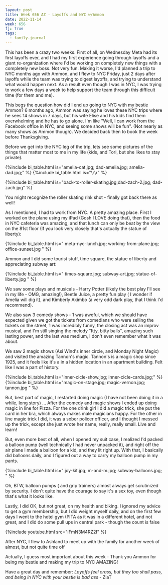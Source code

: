 ```yaml
---
layout: post
title: Week 656 AZ - Layoffs and NYC w/Ammon
date: 2022-11-14
week: 656
fj: True
tags:
  - family-journal
---
```

This has been a crazy two weeks. First of all, on Wednesday Meta had its first layoffs ever, and I had my first experience going through layoffs and a giant re-organization where I'd be working on completely new things with a completely new boss. Not very fun.  Making it worse, I'd planned a trip to NYC months ago with Ammon, and I flew to NYC Friday, just 2 days after layoffs while the team was trying to digest layoffs, and trying to understand what would happen next. As a result even though I was in NYC, I was trying to work a few days a week to help support the team through this difficult time (for them and me).

This begs the question how did I end up going to NYC with my bestie Ammon? 6 months ago, Ammon was saying he loves these NYC trips where he sees 14 shows in 7 days, but his wife Elise and his kids find them overwhelming and he has to go alone. I'm like "Well, I can work from the Facebook office in NYC, and seeing some shows will be fun".  (Not nearly as many shows as Ammon though). We decided back then to book the week before Thanksgiving.

Before we get into the NYC leg of the trip, lets see some pictures of the things that matter most to me in my life (kids, and Tori, but she likes to stay private).

{%include bi_table.html is="amelia-cat.jpg; dad-amelia.jpg; amelia-dad.jpg;" %}
{%include bi_table.html is="\r\r" %}

{%include bi_table.html is="back-to-roller-skating.jpg;dad-zach-2.jpg; dad-zach.jpg" %}

You might recognize the roller skating rink shot - finally got back there as well!

As I mentioned, I had to work from NYC. A pretty amazing place. First I worked on the plane using my iPad (Gosh I LOVE doing that), then the food in NYC cafeteria was amazing, and that lunch can only be beat by the view on the 81st floor (If you look very closely that's actually the statue of liberty):

{%include bi_table.html is=" meta-nyc-lunch.jpg; working-from-plane.jpg; office-sunset.jpg " %}

Ammon and I did some tourist stuff,  time square, the statue of liberty and appreciating subway art:

{%include bi_table.html is=" times-square.jpg; subway-art.jpg; statue-of-liberty.jpg " %}

We saw some plays and musicals - Harry Potter (likely the best play I'll see in my life - OMG, amazing!), Beetle Juice, a pretty fun play ( I wonder if Amelia will dig it), and Kimberly Akimbo (a very odd dark play, that I think I'd recommend).

We also saw 3 comedy shows - 1 was aweful, which we should have expected given we got the tickets from comedians who were selling the tickets on the street, 1 was incredibly funny, the closing act was an improv musical, and I'm still singing the melody "Itty, bitty balls", amazing such lasting power, and the last was medium, I don't even remember what it was about.

We saw 2 magic shows (Asi Wind's inner circle, and Monday Night Magic) and visited the amazing Tannon's magic. Tannon's is a magic shop since 1925, and it feels like it's a in a hidden location in an apartment building. Felt like I was a part of history.

{%include bi_table.html is="inner-cicle-show.jpg; inner-cicle-cards.jpg;" %}
{%include bi_table.html is="magic-on-stage.jpg; magic-vernon.jpg; tannon.jpg " %}

But, best part of magic, I restarted doing magic (I have not been doing it in a while, long story) ... After the comedy and magic shows I ended up doing magic in line for Pizza. For the one drink girl I did a magic trick, she put the card in her bra, which always makes male magicians happy. For the other in line magic trick I did, it was a sober policer officer, and I thought I messed up the trick, except she just wrote her name, really, really small. Live and learn!

But, even more best of all, when I opened my suit case, I realized I'd packed a balloon pump (well technically I had never unpacked it), and right off the air plane I made a balloon for a kid, and they lit right up. With that,
I basically did balloons daily, and I figured out a way to carry my balloon pump in my pants.

{%include bi_table.html is="
joy-kit.jpg;
m-and-m.jpg;
subway-balloons.jpg;
" %}

Oh, BTW, balloon pumps ( and grip trainers) almost always get scrutinized by security.  I don't quite have the courage to say it's a sex toy, even though that's what it looks like.

Lastly, I did OK, but not great, on my health and biking. I ignored my advice to get a gym membership, but I did weight myself daily, and on the first few days I went to the hotel gym (PITA as it was in a different hotel, and not great, and I did do some pull ups in central park - though the count is false

{%include youtube.html src="IFmN3M4RZ2I" %}

After NYC, I flew to Ashland to meet up with the family for another week of almost, but not quite time off

Actually, I guess most important about this week - Thank you Ammon for being my bestie and making my trip to NYC AMAZING!

Have a great day and remember: _Layoffs feel crass, but they too shall pass, and being in NYC with your bestie is bad ass_ - ZiaT

